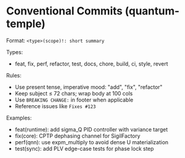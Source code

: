 # Conventional Commits (quantum-temple)

Format: `<type>(scope)!: short summary`

Types:
- feat, fix, perf, refactor, test, docs, chore, build, ci, style, revert

Rules:
- Use present tense, imperative mood: "add", "fix", "refactor"
- Keep subject ≤ 72 chars; wrap body at 100 cols
- Use `BREAKING CHANGE:` in footer when applicable
- Reference issues like `Fixes #123`

Examples:
- feat(runtime): add sigma_Q PID controller with variance target
- fix(core): CPTP dephasing channel for SigilFactory
- perf(qnn): use expm_multiply to avoid dense U materialization
- test(sync): add PLV edge-case tests for phase lock step
